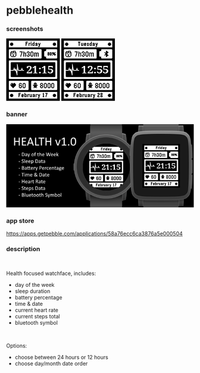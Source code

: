 # pebblehealth
### screenshots

![diorite.png](/assets/diorite.png)
![basalt-bluetooth.png](/assets/basalt-bluetooth.png)

### banner

![banner.png](/assets/banner.png)

### app store

https://apps.getpebble.com/applications/58a76ecc6ca3876a5e000504

### description
<br />

Health focused watchface, includes:
 - day of the week
 - sleep duration
 - battery percentage
 - time & date
 - current heart rate
 - current steps total
 - bluetooth symbol
<br />

Options:
 - choose between 24 hours or 12 hours
 - choose day/month date order
